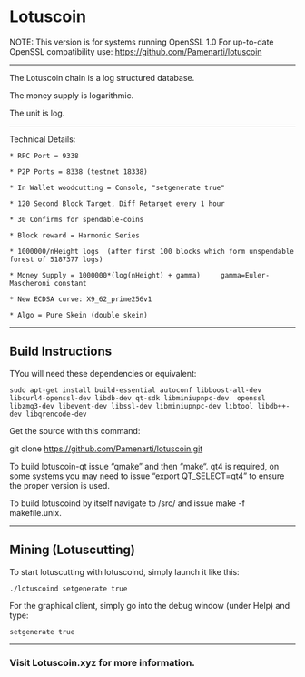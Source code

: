 # Lotuscoin

NOTE:  This version is for systems running OpenSSL 1.0
For up-to-date OpenSSL compatibility use:
https://github.com/Pamenarti/lotuscoin

--------------------------------------------

The Lotuscoin chain is a log structured database.

The money supply is logarithmic.

The unit is log.
 
--------------------------------------------

Technical Details:
```
* RPC Port = 9338

* P2P Ports = 8338 (testnet 18338)

* In Wallet woodcutting = Console, "setgenerate true"

* 120 Second Block Target, Diff Retarget every 1 hour

* 30 Confirms for spendable-coins

* Block reward = Harmonic Series

* 1000000/nHeight logs  (after first 100 blocks which form unspendable forest of 5187377 logs) 

* Money Supply = 1000000*(log(nHeight) + gamma)     gamma=Euler-Mascheroni constant 

* New ECDSA curve: X9_62_prime256v1 

* Algo = Pure Skein (double skein) 
```
--------------------------------------------

## Build Instructions

TYou will need these dependencies or equivalent:
```
sudo apt-get install build-essential autoconf libboost-all-dev libcurl4-openssl-dev libdb-dev qt-sdk libminiupnpc-dev  openssl libzmq3-dev libevent-dev libssl-dev libminiupnpc-dev libtool libdb++-dev libqrencode-dev 
```
Get the source with this command:

git clone https://github.com/Pamenarti/lotuscoin.git

To build lotuscoin-qt issue “qmake” and then “make“.  qt4 is required, on some systems you may need to issue “export QT_SELECT=qt4” to ensure the proper version is used.

To build lotuscoind by itself navigate to /src/ and issue make -f makefile.unix.

--------------------------------------------
## Mining (Lotuscutting)

To start lotuscutting with lotuscoind, simply launch it like this: 

```./lotuscoind setgenerate true```

For the graphical client, simply go into the debug window (under Help) and type:

```setgenerate true```

--------------------------------------------


### Visit Lotuscoin.xyz for more information. 
